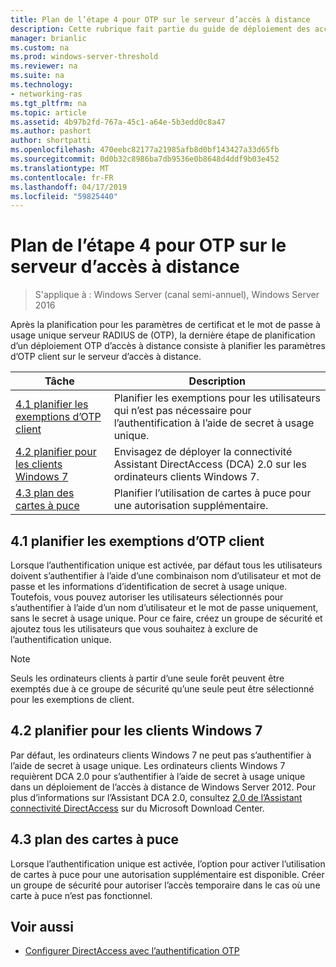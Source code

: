 ```yaml
---
title: Plan de l’étape 4 pour OTP sur le serveur d’accès à distance
description: Cette rubrique fait partie du guide de déploiement des accès à distance avec authentification OTP dans Windows Server 2016.
manager: brianlic
ms.custom: na
ms.prod: windows-server-threshold
ms.reviewer: na
ms.suite: na
ms.technology:
- networking-ras
ms.tgt_pltfrm: na
ms.topic: article
ms.assetid: 4b97b2fd-767a-45c1-a64e-5b3edd0c8a47
ms.author: pashort
author: shortpatti
ms.openlocfilehash: 470eebc82177a21985afb8d0bf143427a33d65fb
ms.sourcegitcommit: 0d0b32c8986ba7db9536e0b8648d4ddf9b03e452
ms.translationtype: MT
ms.contentlocale: fr-FR
ms.lasthandoff: 04/17/2019
ms.locfileid: "59825440"
---
```

# <a name="step-4-plan-for-otp-on-the-remote-access-server"></a>Plan de l’étape 4 pour OTP sur le serveur d’accès à distance

>S'applique à : Windows Server (canal semi-annuel), Windows Server 2016

Après la planification pour les paramètres de certificat et le mot de passe à usage unique serveur RADIUS de (OTP), la dernière étape de planification d’un déploiement OTP d’accès à distance consiste à planifier les paramètres d’OTP client sur le serveur d’accès à distance.  
  
|Tâche|Description|  
|----|--------|  
|[4.1 planifier les exemptions d’OTP client](#bkmk_4_1_Exemptions)|Planifier les exemptions pour les utilisateurs qui n’est pas nécessaire pour l’authentification à l’aide de secret à usage unique.|  
|[4.2 planifier pour les clients Windows 7](#bkmk_4_2_Win7)|Envisagez de déployer la connectivité Assistant DirectAccess (DCA) 2.0 sur les ordinateurs clients Windows 7.|  
|[4.3 plan des cartes à puce](#BKMK_smartcard)|Planifier l’utilisation de cartes à puce pour une autorisation supplémentaire.|  
  
## <a name="bkmk_4_1_Exemptions"></a>4.1 planifier les exemptions d’OTP client  
Lorsque l’authentification unique est activée, par défaut tous les utilisateurs doivent s’authentifier à l’aide d’une combinaison nom d’utilisateur et mot de passe et les informations d’identification de secret à usage unique. Toutefois, vous pouvez autoriser les utilisateurs sélectionnés pour s’authentifier à l’aide d’un nom d’utilisateur et le mot de passe uniquement, sans le secret à usage unique. Pour ce faire, créez un groupe de sécurité et ajoutez tous les utilisateurs que vous souhaitez à exclure de l’authentification unique.  
  
> [!NOTE]  
> Seuls les ordinateurs clients à partir d’une seule forêt peuvent être exemptés due à ce groupe de sécurité qu’une seule peut être sélectionné pour les exemptions de client.  
  
## <a name="bkmk_4_2_Win7"></a>4.2 planifier pour les clients Windows 7  
Par défaut, les ordinateurs clients Windows 7 ne peut pas s’authentifier à l’aide de secret à usage unique.  Les ordinateurs clients Windows 7 requièrent DCA 2.0 pour s’authentifier à l’aide de secret à usage unique dans un déploiement de l’accès à distance de Windows Server 2012. Pour plus d’informations sur l’Assistant DCA 2.0, consultez [2.0 de l’Assistant connectivité DirectAccess](https://go.microsoft.com/fwlink/?LinkId=253699) sur du Microsoft Download Center.  
  
## <a name="BKMK_smartcard"></a>4.3 plan des cartes à puce  
Lorsque l’authentification unique est activée, l’option pour activer l’utilisation de cartes à puce pour une autorisation supplémentaire est disponible. Créer un groupe de sécurité pour autoriser l’accès temporaire dans le cas où une carte à puce n’est pas fonctionnel.  
  
## <a name="BKMK_Links"></a>Voir aussi  
  
-   [Configurer DirectAccess avec l’authentification OTP](https://technet.microsoft.com/windows-server-docs/networking/remote-access/ras/otp/deploy-ra-otp)  
  


